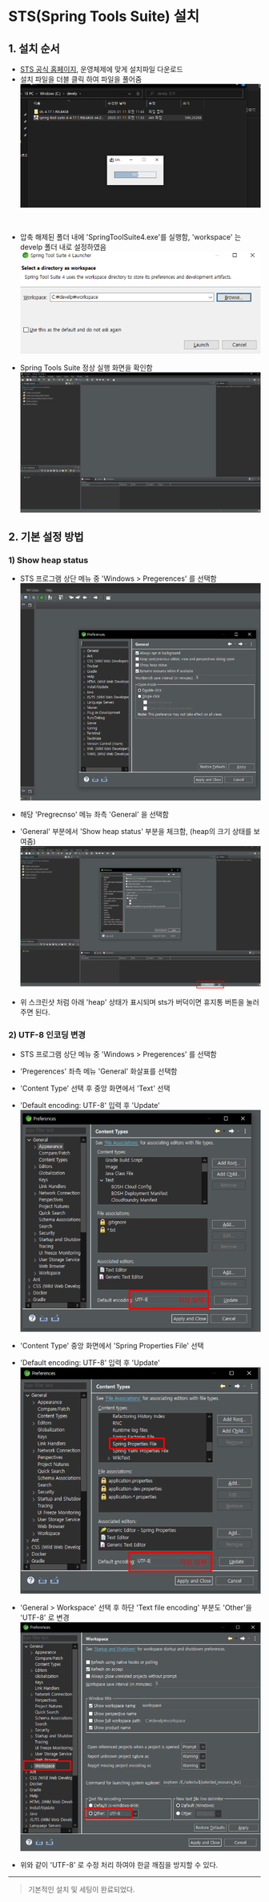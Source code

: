 # STS(Spring Tools Suite) 설치
## 1. 설치 순서 
- [STS 공식 홈페이지](https://spring.io/tools), 운영체제에 맞게 설치파일 다운로드
- 설치 파일을 더블 클릭 하여 파일을 풀어줌<br> 
![](screenshot/2023-01-11-11-43-43.png)

<br>

- 압축 해제된 폴더 내에 'SpringToolSuite4.exe'를 실행함, 'workspace' 는 develp 폴더 내로 설정하였음
![](screenshot/2023-01-11-12-08-44.png)

- Spring Tools Suite 정상 실행 화면을 확인함 
![](screenshot/2023-01-11-12-11-03.png)


## 2. 기본 설정 방법
### 1) Show heap status
- STS 프로그램 상단 메뉴 중 'Windows > Pregerences' 를 선택함
![](screenshot/2023-01-11-12-52-59.png)

- 해당 'Pregrecnso' 메뉴 좌측 'General' 을 선택함
- 'General' 부분에서 'Show heap status' 부분을 체크함, (heap의 크기 상태를 보여줌)
![](screenshot/2023-01-11-15-03-33.png)
- 위 스크린샷 처럼 아래 'heap' 상태가 표시되며 sts가 버덕이면 휴지통 버튼을 눌러주면 된다.

### 2) UTF-8 인코딩 변경
- STS 프로그램 상단 메뉴 중 'Windows > Pregerences' 를 선택함
- 'Pregerences' 좌측 메뉴 'General' 화살표를 선택함
- 'Content Type' 선택 후 중앙 화면에서 'Text' 선택
- 'Default encoding: UTF-8' 입력 후 'Update'
![](screenshot/2023-01-11-15-09-25.png)
- 'Content Type' 중앙 화면에서 'Spring Properties File' 선택
- 'Default encoding: UTF-8' 입력 후 'Update'
![](screenshot/2023-01-11-15-11-12.png)
- 'General > Workspace' 선택 후 하단 'Text file encoding' 부분도 'Other'을 'UTF-8' 로 변경
![](screenshot/2023-01-11-15-13-28.png)

- 위와 같이 'UTF-8' 로 수정 처리 하여야 한글 깨짐을 방지할 수 있다.

---
> 기본적인 설치 및 세팅이 완료되었다.